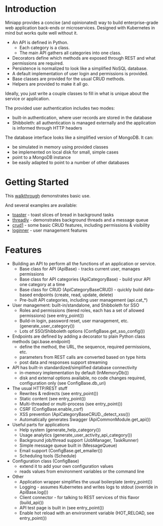 # Introduction 

Miniapp provides a concise (and opinionated) way to build enterprise-grade 
web application back-ends or microservices.  Designed with Kubernetes in mind but works quite well without it.

* An API is defined in Python.
  * Each category is a class.
  * The main API gathers all categories into one class.
* Decorators define which methods are exposed through REST and what 
permissions are required.
* Persistence is normalized to look like a simplified NoSQL database.
* A default implementation of user login and permissions is provided.
* Base classes are provided for the usual CRUD methods.
* Helpers are provided to make it all go.

Ideally, you just write a couple classes to fill in what is unique about 
the service or application.

The provided user authentication includes two modes:
  * built-in authentication, where user records are stored in the database
  * Shibboleth: all authentication is managed externally and the 
application is informed through HTTP headers

The database interface looks like a simplified version of MongoDB.  It 
can:
  * be simulated in memory using provided classes
  * be implemented on local disk for small, simple cases
  * point to a MongoDB instance
  * be easily adapted to point to a number of other databases

# Getting Started

This [walkthrough](walkthrough.md) demonstrates basic use.

And several examples are available:
* [toaster](examples/toaster) - toast slices of bread in background tasks
* [threadly](examples/threadly) - demonstrates background threads and a message queue
* [crud1](examples/crud1) - some basic CRUD features, including permissions & visibility
* [loginner](examples/loginner) - user management features

# Features

* Building an API to perform all the functions of an application or service.
  * Base class for API (ApiBase) - tracks current user, manages permissions
  * Base class for API categories (ApiCategoryBase) - build your API one category at a time
  * Base class for CRUD (ApiCategoryBaseCRUD) - quickly build data-based endpoints (create, read, update, delete)
  * Pre-built API categories, including user management (api.cat_*)
* User management: built-in/standalone, and Shibboleth for SSO
  * Roles and permissions (tiered roles, each has a set of allowed permissions) (see entry_point())
  * Build-in login, password reset, user management, etc. (generate_user_category())
  * Lots of SSO/Shibboleth options (ConfigBase.get_sso_config())
* Endpoints are defined by adding a decorator to plain Python class methods (api.base.endpoint)
  * define the method, the URL, the sequence, required permissions, etc.
  * parameters from REST calls are converted based on type hints
  * post data and responses support streaming
* API has built-in standardized/simplified database connectivity
  * in-memory implementation by default (InMemoryDb())
  * disk and external options available, no code changes required, configuration only (see ConfigBase.db_uri)
* The usual HTTP/REST stuff
  * Rewrites & redirects (see entry_point())
  * Static content (see entry_point())
  * Multi-threaded or multi-process (see entry_point())
  * CSRF (ConfigBase.enable_csrf)
  * XSS prevention (ApiCategoryBaseCRUD._detect_xss())
  * Automatically generates Swagger (ApiCommonModule.get_api())
* Useful parts for applications
  * Help system (generate_help_category())
  * Usage analytics (generate_user_activity_api_category())
  * Background job/thread support (JobManager, TaskRunner)
  * Simple message queue built in (MessageQueue)
  * Email support (ConfigBase.get_emailer())
  * Scheduling tools (Schedule)
* Configuration class (ConfigBase)
  * extend it to add your own configuration values
  * reads values from environment variables or the command line
* Other
  * Application wrapper simplifies the usual boilerplate (entry_point())
  * Logging - assumes Kubernetes and writes logs to stdout (override in ApiBase.log())
  * Client connector - for talking to REST services of this flavor (build_api())
  * API test page is built in (see entry_point())
  * Enable hot reload with an environment variable (HOT_RELOAD, see entry_point())

